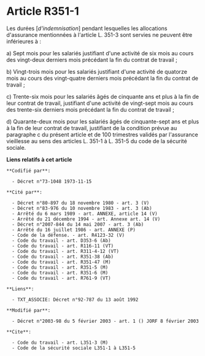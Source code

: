# Article R351-1

Les durées [*d'indemnisation*] pendant lesquelles les allocations d'assurance mentionnées à l'article L. 351-3 sont servies
ne peuvent être inférieures à :

a) Sept mois pour les salariés justifiant d'une activité de six mois au cours des vingt-deux derniers mois précédant la fin
du contrat de travail ;

b) Vingt-trois mois pour les salariés justifiant d'une activité de quatorze mois au cours des vingt-quatre derniers mois
précédant la fin du contrat de travail ;

c) Trente-six mois pour les salariés âgés de cinquante ans et plus à la fin de leur contrat de travail, justifiant d'une
activité de vingt-sept mois au cours des trente-six derniers mois précédant la fin du contrat de travail ;

d) Quarante-deux mois pour les salariés âgés de cinquante-sept ans et plus à la fin de leur contrat de travail, justifiant de
la condition prévue au paragraphe c du présent article et de 100 trimestres validés par l'assurance vieillesse au sens des
articles L. 351-1 à L. 351-5 du code de la sécurité sociale.

**Liens relatifs à cet article**

	**Codifié par**:

	  - Décret n°73-1048 1973-11-15

	**Cité par**:

	  - Décret n°80-897 du 18 novembre 1980 - art. 3 (V)
	  - Décret n°83-976 du 10 novembre 1983 - art. 3 (Ab)
	  - Arrêté du 6 mars 1989 - art. ANNEXE, article 14 (V)
	  - Arrêté du 21 décembre 1994 - art. Annexe art. 14 (V)
	  - Décret n°2007-844 du 14 mai 2007 - art. 3 (Ab)
	  - Arrêté du 16 juillet 1986 - art. ANNEXE (P)
	  - Code de la défense. - art. R4123-32 (V)
	  - Code du travail - art. D353-6 (Ab)
	  - Code du travail - art. R116-11 (VT)
	  - Code du travail - art. R311-4-12 (VT)
	  - Code du travail - art. R351-38 (Ab)
	  - Code du travail - art. R351-47 (M)
	  - Code du travail - art. R351-5 (M)
	  - Code du travail - art. R351-6 (M)
	  - Code du travail - art. R761-9 (VT)

	**Liens**:

	  - TXT_ASSOCIE: Décret n°92-787 du 13 août 1992

	**Modifié par**:

	  - Décret n°2003-98 du 5 février 2003 - art. 1 () JORF 8 février 2003

	**Cite**:

	  - Code du travail - art. L351-3 (M)
	  - Code de la sécurité sociale L351-1 à L351-5
